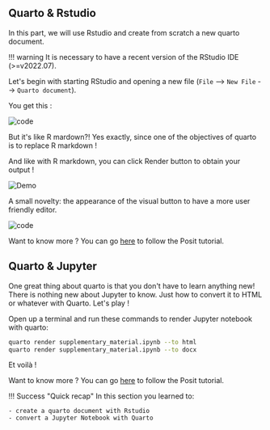## Quarto & Rstudio

In this part, we will use Rstudio and create from scratch a new quarto document.

!!! warning
    It is necessary to have a recent version of the RStudio IDE (>=v2022.07).

Let's begin with starting RStudio and opening a new file (`File` --> `New File` --> `Quarto document`).

You get this :

![code](../images/quarto_code_demo.png)

But it's like R mardown?! Yes exactly, since one of the objectives of quarto is to replace R markdown !

And like with R markdown, you can click Render button to obtain your output !

![Demo](../images/quarto_demo.png)

A small novelty: the appearance of the visual button to have a more user friendly editor.

![code](../images/quarto_visual.png)

Want to know more ? You can go [here](https://quarto.org/docs/get-started/hello/rstudio.html) to follow the Posit tutorial. 

## Quarto & Jupyter

One great thing about quarto is that you don't have to learn anything new! There is nothing new about Jupyter to know. Just how to convert it to HTML or whatever with Quarto. Let's play !

Open up a terminal and run these commands to render Jupyter notebook with quarto: 

```bash
quarto render supplementary_material.ipynb --to html
quarto render supplementary_material.ipynb --to docx
```

Et voilà !

Want to know more ? You can go [here](https://quarto.org/docs/get-started/hello/jupyter.html) to follow the Posit tutorial.

!!! Success "Quick recap"
    In this section you learned to: 

    - create a quarto document with Rstudio
    - convert a Jupyter Notebook with Quarto
